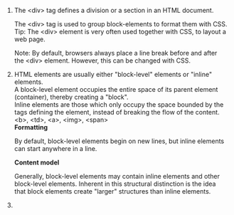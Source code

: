 1. The &lt;div&gt; tag defines a division or a section in an HTML document.

   The &lt;div&gt; tag is used to group block-elements to format them with CSS.  
   Tip: The &lt;div&gt; element is very often used together with CSS, to layout a web page.

   Note: By default, browsers always place a line break before and after the &lt;div&gt; element. However, this can be changed with CSS.

2. HTML elements are usually either "block-level" elements or "inline" elements.   
   A block-level element occupies the entire space of its parent element \(container\), thereby creating a "block".  
   Inline elements are those which only occupy the space bounded by the tags defining the element, instead of breaking the flow of the content. &lt;b&gt;, &lt;td&gt;, &lt;a&gt;, &lt;img&gt;, &lt;span&gt;  
   **Formatting**

   By default, block-level elements begin on new lines, but inline elements can start anywhere in a line.

   **Content model**

   Generally, block-level elements may contain inline elements and other block-level elements. Inherent in this structural distinction is the idea that block elements create "larger" structures than inline elements.

3. 


